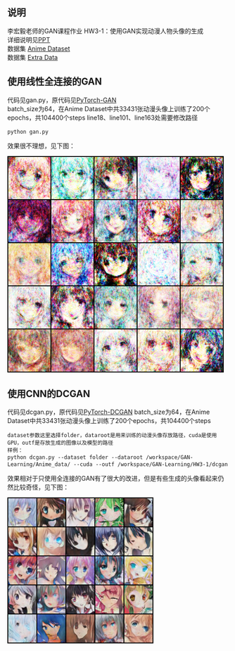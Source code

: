 ## <font face="楷体">说明</font>
李宏毅老师的GAN课程作业 HW3-1：使用GAN实现动漫人物头像的生成  
详细说明见[PPT](https://github.com/Huntersxsx/GAN-Learning/tree/master/HW3-1/HW3-1.pdf)  
数据集 [Anime Dataset](https://drive.google.com/drive/folders/1mCsY5LEsgCnc0Txv0rpAUhKVPWVkbw5I)  
数据集 [Extra Data](https://drive.google.com/file/d/1tpW7ZVNosXsIAWu8-f5EpwtF3ls3pb79/view)  

## 使用线性全连接的GAN  
代码见gan.py，原代码见[PyTorch-GAN](https://github.com/eriklindernoren/PyTorch-GAN/blob/master/implementations/gan/gan.py)  
batch_size为64，在Anime Dataset中共33431张动漫头像上训练了200个epochs，共104400个steps
line18、line101、line163处需要修改路径

```
python gan.py
```

效果很不理想，见下图：  

![](https://github.com/Huntersxsx/GAN-Learning/blob/master/HW3-1/imgs/GAN-step104400.png)

## 使用CNN的DCGAN 
代码见dcgan.py，原代码见[PyTorch-DCGAN](https://github.com/pytorch/examples/tree/master/dcgan) 
batch_size为64，在Anime Dataset中共33431张动漫头像上训练了200个epochs，共104400个steps

```
dataset参数这里选择folder，dataroot是用来训练的动漫头像存放路径，cuda是使用GPU，outf是存放生成的图像以及模型的路径
样例：
python dcgan.py --dataset folder --dataroot /workspace/GAN-Learning/Anime_data/ --cuda --outf /workspace/GAN-Learning/HW3-1/dcgan
```

效果相对于只使用全连接的GAN有了很大的改进，但是有些生成的头像看起来仍然比较奇怪，见下图：  

![](https://github.com/Huntersxsx/GAN-Learning/blob/master/HW3-1/imgs/DCGAN-step104400.png)
